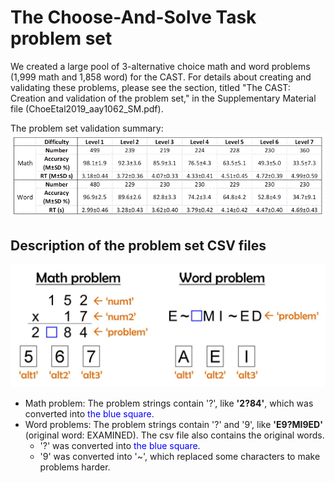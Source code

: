 # The Choose-And-Solve Task problem set

We created a large pool of 3-alternative choice math and word problems (1,999 math and 1,858 word) for the CAST. 
For details about creating and validating these problems, please see the section, titled "The CAST: Creation and validation of the problem set," in the Supplementary Material file (ChoeEtal2019_aay1062_SM.pdf).

The problem set validation summary:<br>
<img src="https://raw.githubusercontent.com/kywch/CAST_jsPsych/master/problem-set/Summary.gif" width="600"/>

## Description of the problem set CSV files
<img src="https://raw.githubusercontent.com/kywch/CAST_jsPsych/master/problem-set/Problem_format.jpg" width="600"/>

* Math problem: The problem strings contain '?', like <b>'2?84'</b>, which was converted into <font color=blue>the blue square</font>.
* Word problems: The problem strings contain '?' and '9', like <b>'E9?MI9ED'</b> (original word: EXAMINED). The csv file also contains the original words.  
  * '?' was converted into <font color=blue>the blue square</font>. 
  * '9' was converted into '~', which replaced some characters to make problems harder.

